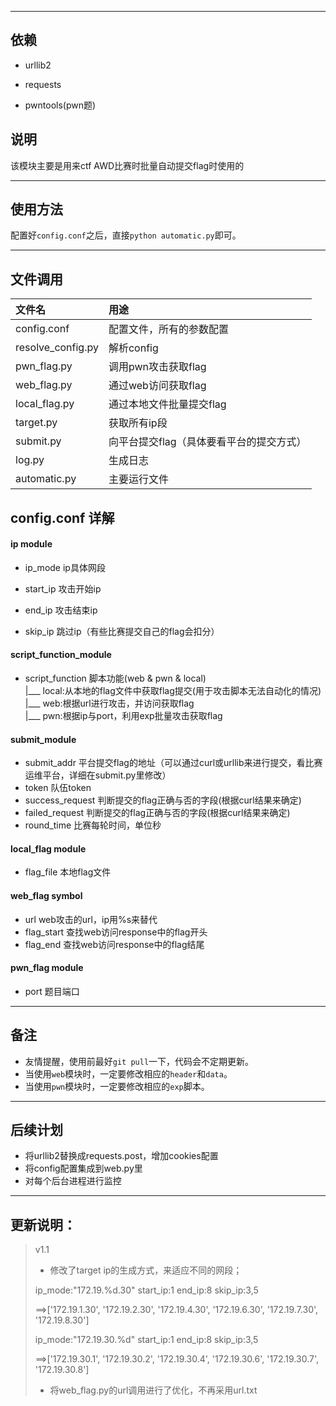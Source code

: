 
---
## 依赖

* urllib2

* requests

* pwntools(pwn题)


## 说明

该模块主要是用来ctf AWD比赛时批量自动提交flag时使用的

---



## 使用方法

配置好`config.conf`之后，直接`python automatic.py`即可。

---

## 文件调用
|文件名    |用途|
|:---   |:---   |
|config.conf    |配置文件，所有的参数配置|
|resolve_config.py  |解析config|
|pwn_flag.py    |调用pwn攻击获取flag|
|web_flag.py    |通过web访问获取flag|
|local_flag.py  |通过本地文件批量提交flag|
|target.py  |获取所有ip段|
|submit.py  |向平台提交flag（具体要看平台的提交方式）|
|log.py |生成日志|
|automatic.py   |主要运行文件|


## config.conf 详解

#### ip module

* ip_mode ip具体网段

* start_ip 攻击开始ip
* end_ip 攻击结束ip
* skip_ip 跳过ip（有些比赛提交自己的flag会扣分）

#### script_function_module
* script_function 脚本功能(web & pwn & local)  
  |___ local:从本地的flag文件中获取flag提交(用于攻击脚本无法自动化的情况)  
  |___ web:根据url进行攻击，并访问获取flag  
  |___ pwn:根据ip与port，利用exp批量攻击获取flag

#### submit_module
* submit_addr 平台提交flag的地址（可以通过curl或urllib来进行提交，看比赛运维平台，详细在submit.py里修改）
* token 队伍token
* success_request 判断提交的flag正确与否的字段(根据curl结果来确定)
* failed_request 判断提交的flag正确与否的字段(根据curl结果来确定)
* round_time 比赛每轮时间，单位秒

#### local_flag module
* flag_file 本地flag文件

#### web_flag symbol
* url web攻击的url，ip用%s来替代
* flag_start 查找web访问response中的flag开头
* flag_end 查找web访问response中的flag结尾

#### pwn_flag module
* port 题目端口

---

## 备注
* 友情提醒，使用前最好`git pull`一下，代码会不定期更新。
* 当使用`web`模块时，一定要修改相应的`header`和`data`。
* 当使用`pwn`模块时，一定要修改相应的`exp`脚本。

---

## 后续计划

* 将urllib2替换成requests.post，增加cookies配置
* 将config配置集成到web.py里
* 对每个后台进程进行监控

---

## 更新说明：

>v1.1
>
>
>* 修改了target ip的生成方式，来适应不同的网段；
>
>  ip_mode:"172.19.%d.30"
>  start_ip:1
>  end_ip:8
>  skip_ip:3,5
>
>  ==>['172.19.1.30', '172.19.2.30', '172.19.4.30', '172.19.6.30', '172.19.7.30', '172.19.8.30']
>
>  ip_mode:"172.19.30.%d"
>  start_ip:1
>  end_ip:8
>  skip_ip:3,5
>
>  ==>['172.19.30.1', '172.19.30.2', '172.19.30.4', '172.19.30.6', '172.19.30.7', '172.19.30.8']
>
>* 将web_flag.py的url调用进行了优化，不再采用url.txt
